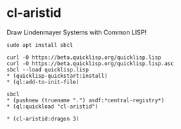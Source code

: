 # cl-aristid

Draw Lindenmayer Systems with Common LISP!

```
sudo apt install sbcl
```

```
curl -O https://beta.quicklisp.org/quicklisp.lisp
curl -O https://beta.quicklisp.org/quicklisp.lisp.asc
sbcl --load quicklisp.lisp
* (quicklisp-quickstart:install)
* (ql:add-to-init-file)
```

```
sbcl
* (pushnew (truename ".") asdf:*central-registry*)
* (ql:quickload "cl-aristid")

* (cl-aristid:dragon 3)
```
